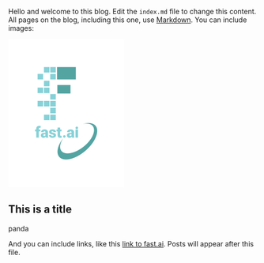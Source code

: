 Hello and welcome to this blog. Edit the `index.md` file to change this content. All pages on the blog, including this one, use [Markdown](https://guides.github.com/features/mastering-markdown/). You can include images:

![Image of fast.ai logo](images/logo.png)

## This is a title
panda

And you can include links, like this [link to fast.ai](https://www.fast.ai). Posts will appear after this file. 
